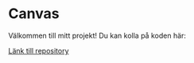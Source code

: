 # Canvas

Välkommen till mitt projekt! Du kan kolla på koden här:

<a href="https://github.com/Tomshi-123/canvas">Länk till repository</a>
